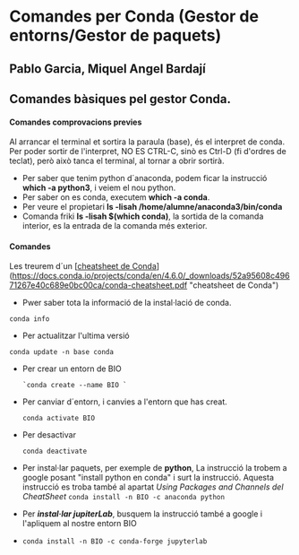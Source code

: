 # Comandes per Conda (Gestor de entorns/Gestor de paquets)
## Pablo Garcia, Miquel Angel Bardají

## Comandes bàsiques pel gestor Conda.

#### Comandes comprovacions previes
Al arrancar el terminal et sortira la paraula (base), és el interpret de conda.
Per poder sortir de l'interpret, NO ES CTRL-C, sinò es Ctrl-D (fi d'ordres de teclat), però això tanca el terminal, al tornar a obrir sortirà.
- Per saber que tenim python d´anaconda, podem ficar la instrucció **which -a python3**, i veiem el nou python.
- Per saber on es conda, executem **which -a conda**.
- Per veure el propietari **ls -lisah /home/alumne/anaconda3/bin/conda**
- Comanda friki **ls -lisah $(which conda)**, la sortida de la comanda interior, es la entrada de la comanda més exterior.

#### Comandes

Les treurem d´un [[cheatsheet de Conda](https://docs.conda.io/projects/conda/en/latest/user-guide/cheatsheet.html# "cheatsheet de Conda")](https://docs.conda.io/projects/conda/en/4.6.0/_downloads/52a95608c49671267e40c689e0bc00ca/conda-cheatsheet.pdf "cheatsheet de Conda")
- Pwer saber tota la informació de la instal·lació de conda.

`conda info`
- Per actualitzar l'ultima versió

 `conda update -n base conda `
- Per crear un entorn de BIO 

      `conda create --name BIO `
- Per canviar d´entorn, i canvies a l'entorn que has creat.

    `conda activate BIO`
- Per desactivar 

  `conda deactivate`
- Per instal·lar paquets, per exemple de **python**,  La instrucció la trobem a google posant "install python en conda" i surt la instrucció. Aquesta instrucció es troba també al apartat *Using Packages and Channels del CheatSheet*
  `conda install -n BIO -c anaconda python`
- Per ***instal·lar jupiterLab***, busquem la instrucció també a google i l'apliquem al nostre entorn BIO 
- 
    `conda install -n BIO -c conda-forge jupyterlab`


		
